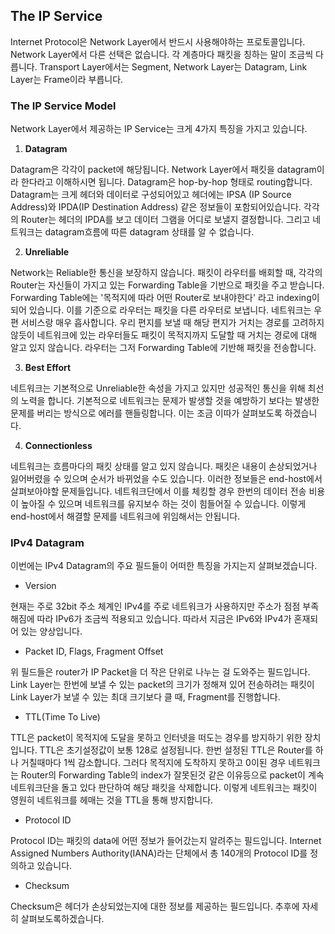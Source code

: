 ## The IP Service

Internet Protocol은 Network Layer에서 반드시 사용해야하는 프로토콜입니다. Network Layer에서 다른 선택은 없습니다. 각 계층마다 패킷을 칭하는 말이 조금씩 다릅니다. Transport Layer에서는 Segment, Network Layer는 Datagram, Link Layer는 Frame이라 부릅니다. 

### The IP Service Model 

Network Layer에서 제공하는 IP Service는 크게 4가지 특징을 가지고 있습니다.

1. **Datagram**

Datagram은 각각이 packet에 해당됩니다. Network Layer에서 패킷을 datagram이라 한다라고 이해하시면 됩니다. Datagram은 hop-by-hop 형태로 routing합니다. Datagram는 크게 헤더와 데이터로 구성되어있고 헤더에는 IPSA (IP Source Address)와 IPDA(IP Destination Address) 같은 정보들이 포함되어있습니다. 각각의 Router는 헤더의 IPDA를 보고 데이터 그램을 어디로 보낼지 결정합니다. 그리고 네트워크는 datagram흐름에 따른 datagram 상태를 알 수 없습니다.

2. **Unreliable**

Network는 Reliable한 통신을 보장하지 않습니다. 패킷이 라우터를 배회할 때, 각각의 Router는 자신들이 가지고 있는 Forwarding Table을 기반으로 패킷을 주고 받습니다. Forwarding Table에는 '목적지에 따라 어떤 Router로 보내야한다' 라고 indexing이 되어 있습니다. 이를 기준으로 라우터는 패킷을 다른 라우터로 보냅니다. 네트워크는 우편 서비스랑 매우 흡사합니다. 우리 편지를 보낼 때 해당 편지가 거치는 경로를 고려하지 않듯이 네트워크에 있는 라우터들도 패킷이 목적지까지 도달할 때 거치는 경로에 대해 알고 있지 않습니다. 라우터는 그저 Forwarding Table에 기반해 패킷을 전송합니다.

3. **Best Effort**

네트워크는 기본적으로 Unreliable한 속성을 가지고 있지만 성공적인 통신을 위해 최선의 노력을 합니다. 기본적으로 네트워크는 문제가 발생할 것을 예방하기 보다는 발생한 문제를 버리는 방식으로 에러를 핸들링합니다. 이는 조금 이따가 살펴보도록 하겠습니다.

4. **Connectionless**

네트워크는 흐름마다의 패킷 상태를 알고 있지 않습니다. 패킷은 내용이 손상되었거나 잃어버렸을 수 있으며 순서가 바뀌었을 수도 있습니다. 이러한 정보들은 end-host에서 살펴보아야할 문제들입니다. 네트워크단에서 이를 체킹할 경우 한번의 데이터 전송 비용이 높아질 수 있으며 네트워크를 유지보수 하는 것이 힘들어질 수 있습니다. 이렇게 end-host에서 해결할 문제를 네트워크에 위임해서는 안됩니다.

### IPv4 Datagram

이번에는 IPv4 Datagram의 주요 필드들이 어떠한 특징을 가지는지 살펴보겠습니다. 

- Version

현재는 주로 32bit 주소 체계인 IPv4를 주로 네트워크가 사용하지만 주소가 점점 부족해짐에 따라 IPv6가 조금씩 적용되고 있습니다. 따라서 지금은 IPv6와 IPv4가 혼재되어 있는 양상입니다.

- Packet ID, Flags, Fragment Offset

위 필드들은 router가 IP Packet을 더 작은 단위로 나누는 걸 도와주는 필드입니다. Link Layer는 한번에 보낼 수 있는 packet의 크기가 정해져 있어 전송하려는 패킷이 Link Layer가 보낼 수 있는 최대 크기보다 클 때, Fragment를 진행합니다.

- TTL(Time To Live)

TTL은 packet이 목적지에 도달을 못하고 인터넷을 떠도는 경우를 방지하기 위한 장치입니다. TTL은 초기설정값이 보통 128로 설정됩니다. 한번 설정된 TTL은 Router를 하나 거칠때마다 1씩 감소합니다. 그러다 목적지에 도착하지 못하고 0이된 경우 네트워크는 Router의 Forwarding Table의 index가 잘못된것 같은 이유등으로 packet이 계속 네트워크단을 돌고 있다 판단하여 해당 패킷을 삭제합니다. 이렇게 네트워크는 패킷이 영원히 네트워크를 헤매는 것을 TTL을 통해 방지합니다.

- Protocol ID

Protocol ID는 패킷의 data에 어떤 정보가 들어갔는지 알려주는 필드입니다. Internet Assigned Numbers Authority(IANA)라는 단체에서 총 140개의 Protocol ID를 정의하고 있습니다.

- Checksum

Checksum은 헤더가 손상되었는지에 대한 정보를 제공하는 필드입니다. 추후에 자세히 살펴보도록하겠습니다.